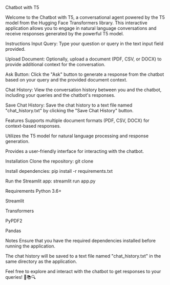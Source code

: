 Chatbot with T5

Welcome to the Chatbot with T5, a conversational agent powered by the T5 model from the Hugging Face Transformers library. This interactive application allows you to engage in natural language conversations and receive responses generated by the powerful T5 model.

Instructions
Input Query: Type your question or query in the text input field provided.

Upload Document: Optionally, upload a document (PDF, CSV, or DOCX) to provide additional context for the conversation.

Ask Button: Click the "Ask" button to generate a response from the chatbot based on your query and the provided document context.

Chat History: View the conversation history between you and the chatbot, including your queries and the chatbot's responses.

Save Chat History: Save the chat history to a text file named "chat_history.txt" by clicking the "Save Chat History" button.

Features
Supports multiple document formats (PDF, CSV, DOCX) for context-based responses.

Utilizes the T5 model for natural language processing and response generation.

Provides a user-friendly interface for interacting with the chatbot.

Installation
Clone the repository: git clone <repository-url>

Install dependencies: pip install -r requirements.txt

Run the Streamlit app: streamlit run app.py

Requirements
Python 3.6+

Streamlit

Transformers

PyPDF2

Pandas

Notes
Ensure that you have the required dependencies installed before running the application.

The chat history will be saved to a text file named "chat_history.txt" in the same directory as the application.

Feel free to explore and interact with the chatbot to get responses to your queries! 🤖📚🔍
